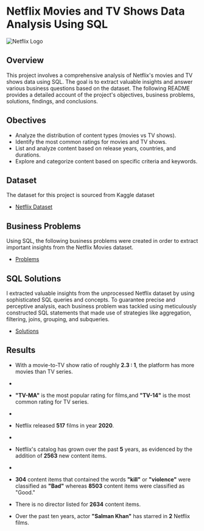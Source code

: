 # Netflix Movies and TV Shows Data Analysis Using SQL

![Netflix Logo](https://upload.wikimedia.org/wikipedia/commons/0/08/Netflix_2015_logo.svg)

## Overview

This project involves a comprehensive analysis of Netflix's movies and TV shows data using SQL. The goal is to extract valuable insights and answer various business questions based on the dataset. The following README provides a detailed account of the project's objectives, business problems, solutions, findings, and conclusions.

## Obectives

- Analyze the distribution of content types (movies vs TV shows).
- Identify the most common ratings for movies and TV shows.
- List and analyze content based on release years, countries, and durations.
- Explore and categorize content based on specific criteria and keywords.

## Dataset

The dataset for this project is sourced from Kaggle dataset
- [Netflix Dataset](https://www.kaggle.com/datasets/shivamb/netflix-shows?resource=download)

## Business Problems

Using SQL, the following business problems were created in order to extract important insights from the Netflix Movies dataset.
- [Problems](https://github.com/Ravina172/Netflix-Movies-Data-Analysis-Using-SQL/blob/main/Business%20Problems.sql)

## SQL Solutions

I extracted valuable insights from the unprocessed Netflix dataset by using sophisticated SQL queries and concepts. To guarantee precise and perceptive analysis, each business problem was tackled using meticulously constructed SQL statements that made use of strategies like aggregation, filtering, joins, grouping, and subqueries.

- [Solutions](https://github.com/Ravina172/Netflix-Movies-Data-Analysis-Using-SQL/blob/main/Soltuons.sql)

## Results

- With a movie-to-TV show ratio of roughly **2.3 : 1**, the platform has more movies than TV series.
- 
- **"TV-MA"** is the most popular rating for films,and **"TV-14"** is the most common rating for TV series.
- 
- Netflix released **517** films in year **2020**.
- 
- Netflix's catalog has grown over the past **5** years, as evidenced by the addition of **2563** new content items.
- 
- **304** content items that contained the words **"kill"** or **"violence"** were classified as **"Bad"** whereas **8503** content items were classified as "Good."

- There is no director listed for **2634** content items.
  
- Over the past ten years, actor **"Salman Khan"** has starred in **2** Netflix films.
